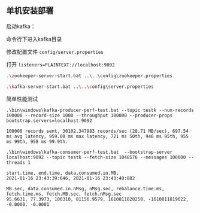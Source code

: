 ## 单机安装部署



启动kafka： 

命令行下进入kafka目录 

修改配置文件 `config/server.properties` 

打开 `listeners=PLAINTEXT://localhost:9092` 

```bash
.\zookeeper-server-start.bat ..\..\config\zookeeper.properties

.\kafka-server-start.bat ..\..\config\server.properties
```



简单性能测试 

```
.\bin\windows\kafka-producer-perf-test.bat --topic testk --num-records 100000 --record-size 1000 --throughput 100000 --producer-props bootstrap.servers=localhost:9092

100000 records sent, 30102.347983 records/sec (28.71 MB/sec), 697.54 ms avg latency, 959.00 ms max latency, 721 ms 50th, 946 ms 95th, 955 ms 99th, 958 ms 99.9th.
```



```
.\bin\windows\kafka-consumer-perf-test.bat  --bootstrap-server localhost:9092 --topic testk --fetch-size 1048576 --messages 100000 --threads 1
 
start.time, end.time, data.consumed.in.MB, 
2021-01-16 23:43:39:646, 2021-01-16 23:43:40:882

MB.sec, data.consumed.in.nMsg, nMsg.sec, rebalance.time.ms, fetch.time.ms, fetch.MB.sec, fetch.nMsg.sec
95.6631, 77.3973, 100310, 81156.9579, 1610811820258, -1610811819022, -0.0000, -0.0001
```

